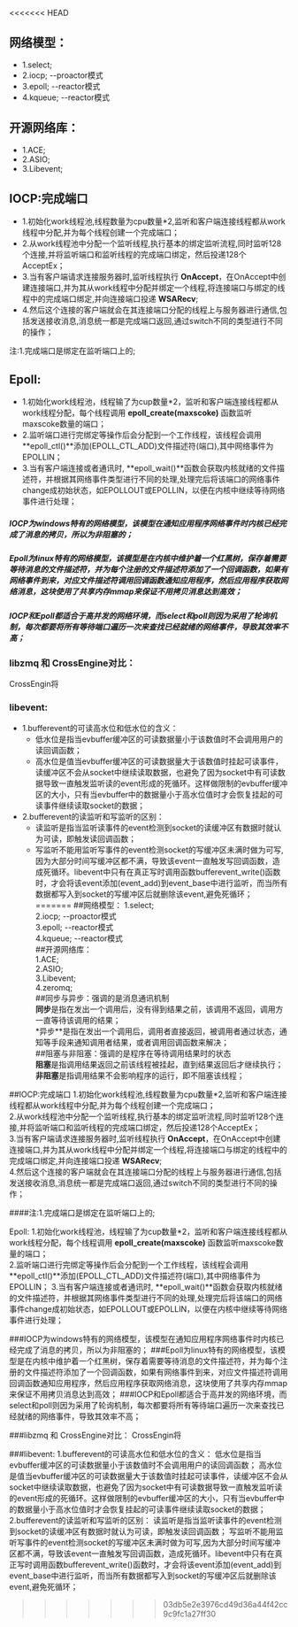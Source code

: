 <<<<<<< HEAD
## 网络模型：
- 1.select;  
- 2.iocp;    --proactor模式  
- 3.epoll;   --reactor模式  
- 4.kqueue;  --reactor模式   

## 开源网络库：  
- 1.ACE;  
- 2.ASIO;  
- 3.Libevent;  

## IOCP:完成端口
- 1.初始化work线程池,线程数量为cpu数量*2,监听和客户端连接线程都从work线程中分配,并为每个线程创建一个完成端口；  
- 2.从work线程池中分配一个监听线程,执行基本的绑定监听流程,同时监听128个连接,并将监听端口和监听线程的完成端口绑定，然后投递128个AcceptEx；  
- 3.当有客户端请求连接服务器时,监听线程执行 **OnAccept**，在OnAccept中创建连接端口,并为其从work线程中分配并绑定一个线程,将连接端口与绑定的线程中的完成端口绑定,并向连接端口投递 **WSARecv**;  
- 4.然后这个连接的客户端就会在其连接端口分配的线程上与服务器进行通信,包括发送接收消息,消息统一都是完成端口返回,通过switch不同的类型进行不同的操作；  

注:1.完成端口是绑定在监听端口上的;  

## Epoll:
- 1.初始化work线程池，线程输了为cup数量*2，监听和客户端连接线程都从work线程分配，每个线程调用 **epoll_create(maxscoke)**  函数监听maxscoke数量的端口；  
- 2.监听端口进行完绑定等操作后会分配到一个工作线程，该线程会调用**epoll_ctl()**添加(EPOLL_CTL_ADD)文件描述符(端口),其中网络事件为EPOLLIN；
- 3.当有客户端连接或者通讯时, **epoll_wait()**函数会获取内核就绪的文件描述符，并根据其网络事件类型进行不同的处理,处理完后将该端口的网络事件change成初始状态，如EPOLLOUT或EPOLLIN，以便在内核中继续等待网络事件进行处理；

##### IOCP为windows特有的网络模型，该模型在通知应用程序网络事件时内核已经完成了消息的拷贝，所以为非阻塞的；
##### Epoll为linux特有的网络模型，该模型是在内核中维护着一个红黑树，保存着需要等待消息的文件描述符，并为每个注册的文件描述符添加了一个回调函数，如果有网络事件到来，对应文件描述符调用回调函数通知应用程序，然后应用程序获取网络消息，这块使用了共享内存mmap来保证不用拷贝消息达到高效；
##### IOCP和Epoll都适合于高并发的网络环境，而select和poll则因为采用了轮询机制，每次都要将所有等待端口遍历一次来查找已经就绪的网络事件，导致其效率不高；

### libzmq 和 CrossEngine对比：
   CrossEngin将

### libevent:
- 1.bufferevent的可读高水位和低水位的含义：
  - 低水位是指当evbuffer缓冲区的可读数据量小于该数值时不会调用用户的读回调函数；
  - 高水位是值当evbuffer缓冲区的可读数据量大于该数值时挂起可读事件，读缓冲区不会从socket中继续读取数据，也避免了因为socket中有可读数据导致一直触发监听读的event形成的死循环。这样做限制的evbuffer缓冲区的大小，只有当evbuffer中的数据量小于高水位值时才会恢复挂起的可读事件继续读取socket的数据；
- 2.bufferevent的读监听和写监听的区别：
  - 读监听是指当监听读事件的event检测到socket的读缓冲区有数据时就认为可读，即触发读回调函数；
  - 写监听不能用监听写事件的event检测socket的写缓冲区未满时做为可写,因为大部分时间写缓冲区都不满，导致该event一直触发写回调函数，造成死循环。libevent中只有在真正写时调用函数bufferevent_write()函数时，才会将该event添加(event_add)到event_base中进行监听，而当所有数据都写入到socket的写缓冲区后就删除该event,避免死循环；
=======
﻿##网络模型：1.select;  2.iocp;    --proactor模式  3.epoll;   --reactor模式  4.kqueue;  --reactor模式   ##开源网络库：  1.ACE;  2.ASIO;  3.Libevent;   4.zeromq;  ##同步与异步：强调的是消息通讯机制  **同步**是指在发出一个调用后，没有得到结果之前，该调用不返回，调用方一直等待该调用的结果；  *异步**是指在发出一个调用后，调用者直接返回，被调用者通过状态，通知等手段来通知调用者结果，或者调用回调函数来解决；  ##阻塞与非阻塞：强调的是程序在等待调用结果时的状态  **阻塞**是指调用结果返回之前该线程被挂起，直到结果返回后才继续执行；  **非阻塞**是指调用结果不会影响程序的运行，即不阻塞该线程；  ##IOCP:完成端口1.初始化work线程池,线程数量为cpu数量*2,监听和客户端连接线程都从work线程中分配,并为每个线程创建一个完成端口；  2.从work线程池中分配一个监听线程,执行基本的绑定监听流程,同时监听128个连接,并将监听端口和监听线程的完成端口绑定，然后投递128个AcceptEx；  3.当有客户端请求连接服务器时,监听线程执行 **OnAccept**，在OnAccept中创建连接端口,并为其从work线程中分配并绑定一个线程,将连接端口与绑定的线程中的完成端口绑定,并向连接端口投递 **WSARecv**;  4.然后这个连接的客户端就会在其连接端口分配的线程上与服务器进行通信,包括发送接收消息,消息统一都是完成端口返回,通过switch不同的类型进行不同的操作；  ####注:1.完成端口是绑定在监听端口上的;  Epoll:1.初始化work线程池，线程输了为cup数量*2，监听和客户端连接线程都从work线程分配，每个线程调用 **epoll_create(maxscoke)**  函数监听maxscoke数量的端口；  2.监听端口进行完绑定等操作后会分配到一个工作线程，该线程会调用**epoll_ctl()**添加(EPOLL_CTL_ADD)文件描述符(端口),其中网络事件为EPOLLIN；3.当有客户端连接或者通讯时, **epoll_wait()**函数会获取内核就绪的文件描述符，并根据其网络事件类型进行不同的处理,处理完后将该端口的网络事件change成初始状态，如EPOLLOUT或EPOLLIN，以便在内核中继续等待网络事件进行处理；###IOCP为windows特有的网络模型，该模型在通知应用程序网络事件时内核已经完成了消息的拷贝，所以为非阻塞的；###Epoll为linux特有的网络模型，该模型是在内核中维护着一个红黑树，保存着需要等待消息的文件描述符，并为每个注册的文件描述符添加了一个回调函数，如果有网络事件到来，对应文件描述符调用回调函数通知应用程序，然后应用程序获取网络消息，这块使用了共享内存mmap来保证不用拷贝消息达到高效；###IOCP和Epoll都适合于高并发的网络环境，而select和poll则因为采用了轮询机制，每次都要将所有等待端口遍历一次来查找已经就绪的网络事件，导致其效率不高；###libzmq 和 CrossEngine对比： CrossEngin将 ###libevent: 1.bufferevent的可读高水位和低水位的含义：   低水位是指当evbuffer缓冲区的可读数据量小于该数值时不会调用用户的读回调函数；   高水位是值当evbuffer缓冲区的可读数据量大于该数值时挂起可读事件，读缓冲区不会从socket中继续读取数据，也避免了因为socket中有可读数据导致一直触发监听读的event形成的死循环。这样做限制的evbuffer缓冲区的大小，只有当evbuffer中的数据量小于高水位值时才会恢复挂起的可读事件继续读取socket的数据；2.bufferevent的读监听和写监听的区别：   读监听是指当监听读事件的event检测到socket的读缓冲区有数据时就认为可读，即触发读回调函数；   写监听不能用监听写事件的event检测socket的写缓冲区未满时做为可写,因为大部分时间写缓冲区都不满，导致该event一直触发写回调函数，造成死循环。libevent中只有在真正写时调用函数bufferevent_write()函数时，才会将该event添加(event_add)到event_base中进行监听，而当所有数据都写入到socket的写缓冲区后就删除该event,避免死循环；	 
>>>>>>> 03db5e2e3976cd49d36a44f42cc9c9fc1a27ff30
